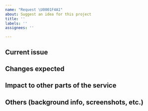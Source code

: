 ```yaml
---
name: "Request \U0001F4A1"
about: Suggest an idea for this project
title: ''
labels: ''
assignees: ''

---
```


## Current issue

## Changes expected

## Impact to other parts of the service

## Others (background info, screenshots, etc.)
